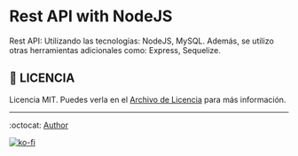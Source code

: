 # Rest API with NodeJS

Rest API: Utilizando las tecnologías: NodeJS, MySQL. Además, se utilizo otras herramientas adicionales como: Express, Sequelize.

## :page_facing_up: LICENCIA

Licencia MIT. Puedes verla en el [Archivo de Licencia](https://github.com/FernandoCalmet/rest-api-nodejs/blob/main/LICENSE) para más información.

---

:octocat: [Author](https://github.com/FernandoCalmet)

[![ko-fi](https://www.ko-fi.com/img/githubbutton_sm.svg)](https://ko-fi.com/T6T41JKMI)
